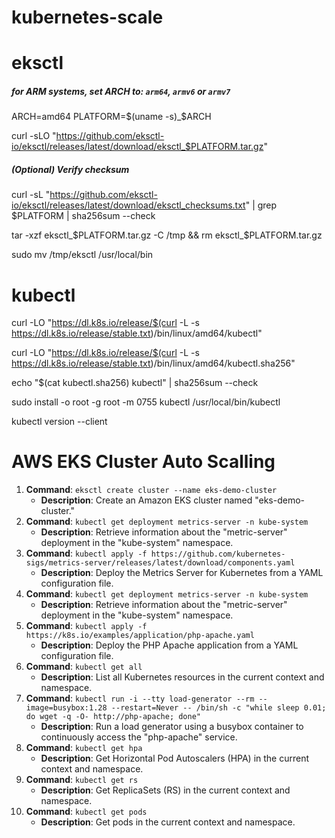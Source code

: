 # kubernetes-scale

# eksctl
##### for ARM systems, set ARCH to: `arm64`, `armv6` or `armv7`
ARCH=amd64
PLATFORM=$(uname -s)_$ARCH

curl -sLO "https://github.com/eksctl-io/eksctl/releases/latest/download/eksctl_$PLATFORM.tar.gz"

##### (Optional) Verify checksum
curl -sL "https://github.com/eksctl-io/eksctl/releases/latest/download/eksctl_checksums.txt" | grep $PLATFORM | sha256sum --check

tar -xzf eksctl_$PLATFORM.tar.gz -C /tmp && rm eksctl_$PLATFORM.tar.gz

sudo mv /tmp/eksctl /usr/local/bin

# kubectl
curl -LO "https://dl.k8s.io/release/$(curl -L -s https://dl.k8s.io/release/stable.txt)/bin/linux/amd64/kubectl"

curl -LO "https://dl.k8s.io/release/$(curl -L -s https://dl.k8s.io/release/stable.txt)/bin/linux/amd64/kubectl.sha256"

echo "$(cat kubectl.sha256)  kubectl" | sha256sum --check

sudo install -o root -g root -m 0755 kubectl /usr/local/bin/kubectl

kubectl version --client

# AWS EKS Cluster Auto Scalling

1. **Command**: `eksctl create cluster --name eks-demo-cluster`
    - **Description**: Create an Amazon EKS cluster named "eks-demo-cluster."
2. **Command**: `kubectl get deployment metrics-server -n kube-system`
    - **Description**: Retrieve information about the "metric-server" deployment in the "kube-system" namespace.
3. **Command**: `kubectl apply -f https://github.com/kubernetes-sigs/metrics-server/releases/latest/download/components.yaml`
    - **Description**: Deploy the Metrics Server for Kubernetes from a YAML configuration file.
4. **Command**: `kubectl get deployment metrics-server -n kube-system`
    - **Description**: Retrieve information about the "metric-server" deployment in the "kube-system" namespace.
5. **Command**: `kubectl apply -f https://k8s.io/examples/application/php-apache.yaml`
    - **Description**: Deploy the PHP Apache application from a YAML configuration file.
6. **Command**: `kubectl get all`
    - **Description**: List all Kubernetes resources in the current context and namespace.
7. **Command**: `kubectl run -i --tty load-generator --rm --image=busybox:1.28 --restart=Never -- /bin/sh -c "while sleep 0.01; do wget -q -O- http://php-apache; done"`
    - **Description**: Run a load generator using a busybox container to continuously access the "php-apache" service.
8. **Command**: `kubectl get hpa`
    - **Description**: Get Horizontal Pod Autoscalers (HPA) in the current context and namespace.
9. **Command**: `kubectl get rs`
    - **Description**: Get ReplicaSets (RS) in the current context and namespace.
10. **Command**: `kubectl get pods`
    - **Description**: Get pods in the current context and namespace.

